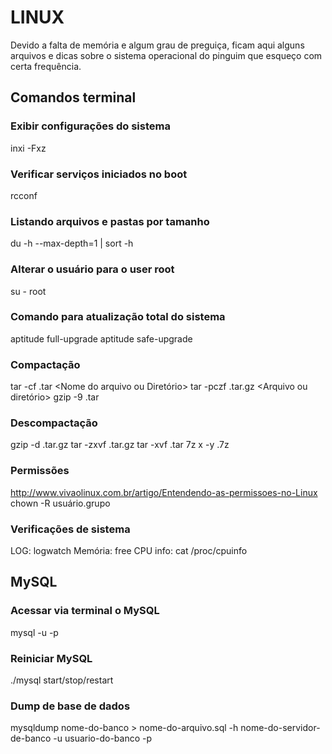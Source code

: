 # LINUX
Devido a falta de memória e algum grau de preguiça, ficam aqui alguns arquivos e dicas sobre o sistema operacional do pinguim que esqueço com certa frequência.


## Comandos terminal

### Exibir configurações do sistema
inxi -Fxz

### Verificar serviços iniciados no boot
rcconf

### Listando arquivos e pastas por tamanho
du -h --max-depth=1 | sort -h

### Alterar o usuário para o user root
su - root

### Comando para atualização total do sistema
aptitude full-upgrade
aptitude safe-upgrade

### Compactação
tar -cf <Nome>.tar <Nome do arquivo ou Diretório>
tar -pczf <Nome do arquivo>.tar.gz <Arquivo ou diretório>
gzip -9 <Nome do arquivo>.tar

### Descompactação
gzip -d <Nome do arquivo>.tar.gz
tar -zxvf <Nome do arquivo>.tar.gz
tar -xvf <Nome do arquivo>.tar
7z x -y <Nome do arquivo>.7z
  
### Permissões
http://www.vivaolinux.com.br/artigo/Entendendo-as-permissoes-no-Linux
chown -R usuário.grupo

### Verificações de sistema
LOG: logwatch
Memória: free
CPU info: cat /proc/cpuinfo 



## MySQL

### Acessar via terminal o MySQL
mysql -u <user> -p

### Reiniciar MySQL
./mysql start/stop/restart

### Dump de base de dados
mysqldump nome-do-banco > nome-do-arquivo.sql -h nome-do-servidor-de-banco -u usuario-do-banco -p
